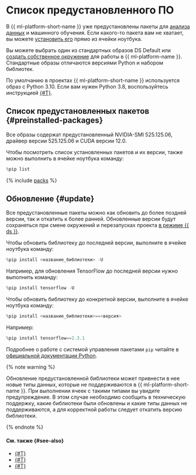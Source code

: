 # Список предустановленного ПО

В {{ ml-platform-short-name }} уже предустановлены пакеты для [анализа данных](../../glossary/data-analytics.md) и машинного обучения. Если какого-то пакета вам не хватает, вы можете [установить его](../operations/projects/install-dependencies.md) прямо из ячейки ноутбука.

Вы можете выбрать один из стандартных образов DS Default или [создать собственное окружение](../operations/user-images.md) для работы в {{ ml-platform-name }}. Стандартные образы отличаются версиями Python и набором библиотек.

По умолчанию в проектах {{ ml-platform-short-name }} используется образ с Python 3.10. Если вам нужен Python 3.8, воспользуйтесь инструкцией [{#T}](../operations/projects/python-version.md).

## Список предустановленных пакетов {#preinstalled-packages}

Все образы содержат предустановленный NVIDIA-SMI 525.125.06, драйвер версии 525.125.06 и CUDA версии 12.0.

Чтобы посмотреть список установленных пакетов и их версии, также можно выполнить в ячейке ноутбука команду:

```js
%pip list
```

{% include [packs](../../_includes/datasphere/migration/preinstalled-packs.md) %}

## Обновление {#update}

Все предустановленные пакеты можно как обновить до более поздней версии, так и откатить к более ранней.
Обновленные версии будут сохраняться при смене окружений и перезапусках проекта [в режиме {{ ds }}](project.md#serverless).

Чтобы обновить библиотеку до последней версии, выполните в ячейке ноутбука команду:

```js
%pip install <название_библиотеки> -U
```

Например, для обновления TensorFlow до последней версии нужно выполнить команду:

```js
%pip install tensorflow -U
```

Чтобы обновить библиотеку до конкретной версии, выполните в ячейке ноутбука команду:

```js
%pip install <название_библиотеки>==<версия>
```

Например:

```js
%pip install tensorflow==2.3.1
```

Подробнее о работе с системой управления пакетами `pip` читайте в [официальной документации Python](https://docs.python.org/3/installing/index.html).

{% note warning %}

Обновление предустановленной библиотеки может привнести в нее новые типы данных, которые не поддерживаются в {{ ml-platform-short-name }}. При выполнении ячеек с такими типами вы увидите предупреждение. В этом случае необходимо сообщить в техническую поддержку, какие библиотеки были обновлены и какие типы данных не поддерживаются, а для корректной работы следует откатить версию библиотеки.

{% endnote %}

#### См. также {#see-also}

* [{#T}](../operations/projects/install-dependencies.md)
* [{#T}](configurations.md)
* [{#T}](limits.md)